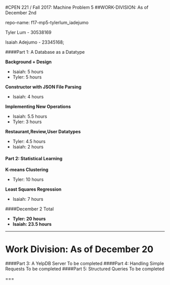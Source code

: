 #CPEN 221 / Fall 2017: Machine Problem 5
##WORK-DIVISION: As of December 2nd

repo-name: f17-mp5-tylerlum_iadejumo

Tyler Lum - 30538169  

Isaiah Adejumo - 23345168; 




####Part 1: A Database as a Datatype 

__Background + Design__
+ Isaiah: 5 hours
+ Tyler: 5 hours

__Constructor with JSON File Parsing__
+ Isaiah: 4 hours

__Implementing New Operations__
+ Isaiah: 5.5 hours
+ Tyler: 3 hours

__Restaurant,Review,User Datatypes__
+ Tyler: 4.5 hours
+ Isaiah: 2 hours

#### Part 2: Statistical Learning

__K-means Clustering__
+ Tyler: 10 hours

__Least Squares Regression__
+ Isaiah: 7 hours

####December 2 Total

+ __Tyler: 20 hours__
+ __Isaiah: 23.5 hours__

*******************************************************
Work Division: As of December 20 
===
####Part 3: A YelpDB Server
To be completed
####Part 4: Handling Simple Requests
To be completed
####Part 5: Structured Queries
To be completed

===
